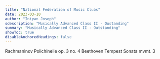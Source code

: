```yaml
---
title: "National Federation of Music Clubs"
date: 2023-03-10
author: "Iniyan Joseph"
sdescription: "Musically Advanced Class II - Oustanding" 
summary: "Musically Advanced Class II - Outstanding" 
showToc: true
disableAnchoredHeadings: false
---
```

Rachmaninov Polichinelle op. 3 no. 4
Beethoven Tempest Sonata mvmt. 3
